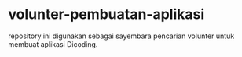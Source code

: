 # volunter-pembuatan-aplikasi
repository ini digunakan sebagai sayembara pencarian volunter untuk membuat aplikasi Dicoding.
